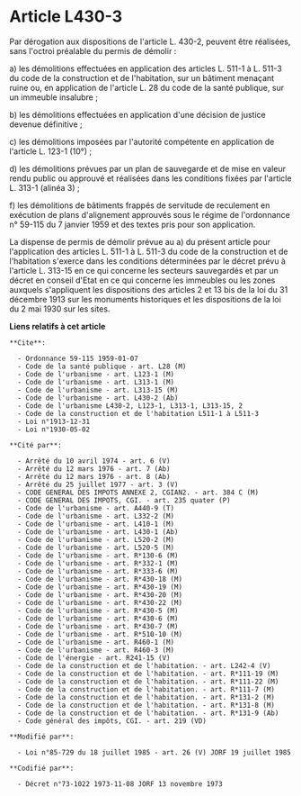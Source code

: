 # Article L430-3

Par dérogation aux dispositions de l'article L. 430-2, peuvent être réalisées, sans l'octroi préalable du permis de démolir :

a) les démolitions effectuées en application des articles L. 511-1 à L. 511-3 du code de la construction et de l'habitation,
sur un bâtiment menaçant ruine ou, en application de l'article L. 28 du code de la santé publique, sur un immeuble
insalubre ;

b) les démolitions effectuées en application d'une décision de justice devenue définitive ;

c) les démolitions imposées par l'autorité compétente en application de l'article L. 123-1 (10°) ;

d) les démolitions prévues par un plan de sauvegarde et de mise en valeur rendu public ou approuvé et réalisées dans les
conditions fixées par l'article L. 313-1 (alinéa 3) ;

f) les démolitions de bâtiments frappés de servitude de reculement en exécution de plans d'alignement approuvés sous le
régime de l'ordonnance n° 59-115 du 7 janvier 1959 et des textes pris pour son application. 

La dispense de permis de démolir prévue au a) du présent article pour l'application des articles L. 511-1 à L. 511-3 du code
de la construction et de l'habitation s'exerce dans les conditions déterminées par le décret prévu à l'article L. 313-15 en
ce qui concerne les secteurs sauvegardés et par un décret en conseil d'Etat en ce qui concerne les immeubles ou les zones
auxquels s'appliquent les dispositions des articles 2 et 13 bis de la loi du 31 décembre 1913 sur les monuments historiques
et les dispositions de la loi du 2 mai 1930 sur les sites.

**Liens relatifs à cet article**

	**Cite**:

	  - Ordonnance 59-115 1959-01-07
	  - Code de la santé publique - art. L28 (M)
	  - Code de l'urbanisme - art. L123-1 (M)
	  - Code de l'urbanisme - art. L313-1 (M)
	  - Code de l'urbanisme - art. L313-15 (M)
	  - Code de l'urbanisme - art. L430-2 (Ab)
	  - Code de l'urbanisme L430-2, L123-1, L313-1, L313-15, 2
	  - Code de la construction et de l'habitation L511-1 à L511-3
	  - Loi n°1913-12-31
	  - Loi n°1930-05-02

	**Cité par**:

	  - Arrêté du 10 avril 1974 - art. 6 (V)
	  - Arrêté du 12 mars 1976 - art. 7 (Ab)
	  - Arrêté du 12 mars 1976 - art. 8 (Ab)
	  - Arrêté du 25 juillet 1977 - art. 3 (V)
	  - CODE GENERAL DES IMPOTS ANNEXE 2, CGIAN2. - art. 384 C (M)
	  - CODE GENERAL DES IMPOTS, CGI. - art. 235 quater (P)
	  - Code de l'urbanisme - art. A440-9 (T)
	  - Code de l'urbanisme - art. L332-2 (M)
	  - Code de l'urbanisme - art. L410-1 (M)
	  - Code de l'urbanisme - art. L430-1 (Ab)
	  - Code de l'urbanisme - art. L520-2 (M)
	  - Code de l'urbanisme - art. L520-5 (M)
	  - Code de l'urbanisme - art. R*130-6 (M)
	  - Code de l'urbanisme - art. R*332-1 (M)
	  - Code de l'urbanisme - art. R*333-6 (M)
	  - Code de l'urbanisme - art. R*430-18 (M)
	  - Code de l'urbanisme - art. R*430-19 (M)
	  - Code de l'urbanisme - art. R*430-20 (M)
	  - Code de l'urbanisme - art. R*430-22 (M)
	  - Code de l'urbanisme - art. R*430-5 (M)
	  - Code de l'urbanisme - art. R*430-6 (M)
	  - Code de l'urbanisme - art. R*430-7 (M)
	  - Code de l'urbanisme - art. R*510-10 (M)
	  - Code de l'urbanisme - art. R460-1 (M)
	  - Code de l'urbanisme - art. R460-3 (M)
	  - Code de l'énergie - art. R241-15 (V)
	  - Code de la construction et de l'habitation. - art. L242-4 (V)
	  - Code de la construction et de l'habitation. - art. R*111-19 (M)
	  - Code de la construction et de l'habitation. - art. R*111-22 (M)
	  - Code de la construction et de l'habitation. - art. R*111-7 (M)
	  - Code de la construction et de l'habitation. - art. R*131-2 (M)
	  - Code de la construction et de l'habitation. - art. R*131-8 (M)
	  - Code de la construction et de l'habitation. - art. R*131-9 (Ab)
	  - Code général des impôts, CGI. - art. 219 (VD)

	**Modifié par**:

	  - Loi n°85-729 du 18 juillet 1985 - art. 26 (V) JORF 19 juillet 1985

	**Codifié par**:

	  - Décret n°73-1022 1973-11-08 JORF 13 novembre 1973

